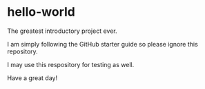 # hello-world
The greatest introductory project ever.

I am simply following the GitHub starter guide so please ignore this repository.

I may use this respository for testing as well.

Have a great day!
